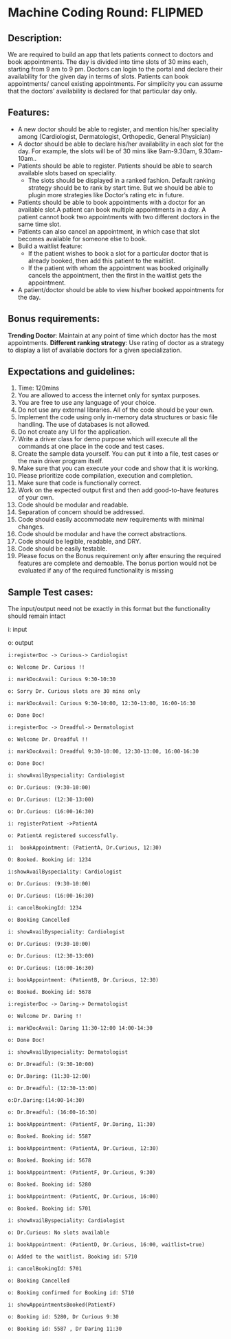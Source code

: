 # Machine Coding Round: FLIPMED


## Description:

We are required to build an app that lets patients connect to doctors and book appointments. The day is divided into time slots of 30 mins each, starting from 9 am to 9 pm. Doctors can login to the portal and declare their availability for the given day in terms of slots.  Patients can book appointments/ cancel existing appointments. For simplicity you can assume that the doctors’ availability is declared for that particular day only. 


## Features:

- A new doctor should be able to register, and mention his/her speciality among (Cardiologist, Dermatologist, Orthopedic, General Physician)
- A doctor should be able to declare his/her availability in each slot for the day. For example, the slots will be of 30 mins like 9am-9.30am, 9.30am-10am..
- Patients should be able to register. Patients should be able to search available slots based on speciality.  
  - The slots should be displayed in a ranked fashion. Default ranking strategy should be to rank by start time. But we should be able to plugin more strategies like Doctor’s rating etc in future.
- Patients should be able to book appointments with a doctor for an available slot.A patient can book multiple appointments in a day.  A patient cannot book two appointments with two different doctors in the same time slot.
- Patients can also cancel an appointment, in which case that slot becomes available for someone else to book.
- Build a waitlist feature:
  - If the patient wishes to book a slot for a particular doctor that is already booked, then add this patient to the waitlist.
  - If the patient with whom the appointment was booked originally cancels the appointment, then the first in the waitlist gets the appointment.
- A patient/doctor should be able to view his/her booked appointments for the day.  

## Bonus requirements:

**Trending Doctor**: Maintain at any point of time which doctor has the most appointments.
**Different ranking strategy**: Use rating of doctor as a strategy to display a list of available doctors for a given specialization.

## Expectations and guidelines:
1. Time: 120mins
2. You are allowed to access the internet only for syntax purposes.
3. You are free to use any language of your choice.
4. Do not use any external libraries. All of the code should be your own.
5. Implement the code using only in-memory data structures or basic file handling. The use of databases is not allowed.
6. Do not create any UI for the application.
7. Write a driver class for demo purpose which will execute all the commands at one place in the code and test cases.
8. Create the sample data yourself. You can put it into a file, test cases or the main driver program itself.
9. Make sure that you can execute your code and show that it is working.
10. Please prioritize code compilation, execution and completion.
11. Make sure that code is functionally correct.
12. Work on the expected output first and then add good-to-have features of your own.
13. Code should be modular and readable.
14. Separation of concern should be addressed.
15. Code should easily accommodate new requirements with minimal changes.
16. Code should be modular and have the correct abstractions.
17. Code should be legible, readable, and DRY.
18. Code should be easily testable.
19. Please focus on the Bonus requirement only after ensuring the required features are complete and demoable. The bonus portion would not be evaluated if any of the required functionality is missing        

## Sample Test cases:

The input/output need not be exactly in this format but the functionality should remain intact


i: input

o: output

```
i:registerDoc -> Curious-> Cardiologist

o: Welcome Dr. Curious !!

i: markDocAvail: Curious 9:30-10:30

o: Sorry Dr. Curious slots are 30 mins only

i: markDocAvail: Curious 9:30-10:00, 12:30-13:00, 16:00-16:30

o: Done Doc!

i:registerDoc -> Dreadful-> Dermatologist

o: Welcome Dr. Dreadful !!

i: markDocAvail: Dreadful 9:30-10:00, 12:30-13:00, 16:00-16:30

o: Done Doc!

i: showAvailByspeciality: Cardiologist

o: Dr.Curious: (9:30-10:00)

o: Dr.Curious: (12:30-13:00)

o: Dr.Curious: (16:00-16:30)

i: registerPatient ->PatientA

o: PatientA registered successfully.

i:  bookAppointment: (PatientA, Dr.Curious, 12:30)

O: Booked. Booking id: 1234

i:showAvailByspeciality: Cardiologist

o: Dr.Curious: (9:30-10:00)

o: Dr.Curious: (16:00-16:30)

i: cancelBookingId: 1234

o: Booking Cancelled

i: showAvailByspeciality: Cardiologist

o: Dr.Curious: (9:30-10:00)

o: Dr.Curious: (12:30-13:00)

o: Dr.Curious: (16:00-16:30)

i: bookAppointment: (PatientB, Dr.Curious, 12:30)

o: Booked. Booking id: 5678

i:registerDoc -> Daring-> Dermatologist

o: Welcome Dr. Daring !!

i: markDocAvail: Daring 11:30-12:00 14:00-14:30

o: Done Doc!

i: showAvailByspeciality: Dermatologist

o: Dr.Dreadful: (9:30-10:00)

o: Dr.Daring: (11:30-12:00)

o: Dr.Dreadful: (12:30-13:00)

o:Dr.Daring:(14:00-14:30)

o: Dr.Dreadful: (16:00-16:30)

i: bookAppointment: (PatientF, Dr.Daring, 11:30)

o: Booked. Booking id: 5587

i: bookAppointment: (PatientA, Dr.Curious, 12:30)

o: Booked. Booking id: 5678

i: bookAppointment: (PatientF, Dr.Curious, 9:30)

o: Booked. Booking id: 5280

i: bookAppointment: (PatientC, Dr.Curious, 16:00)

o: Booked. Booking id: 5701

i: showAvailByspeciality: Cardiologist

o: Dr.Curious: No slots available

i: bookAppointment: (PatientD, Dr.Curious, 16:00, waitlist=true)

o: Added to the waitlist. Booking id: 5710

i: cancelBookingId: 5701

o: Booking Cancelled

o: Booking confirmed for Booking id: 5710

i: showAppointmentsBooked(PatientF)

o: Booking id: 5280, Dr Curious 9:30

o: Booking id: 5587 , Dr Daring 11:30
```


